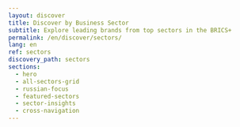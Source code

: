 ```yaml
---
layout: discover
title: Discover by Business Sector
subtitle: Explore leading brands from top sectors in the BRICS+
permalink: /en/discover/sectors/
lang: en
ref: sectors
discovery_path: sectors
sections:
  - hero
  - all-sectors-grid
  - russian-focus
  - featured-sectors
  - sector-insights
  - cross-navigation
---
```

